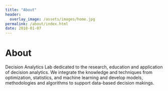 ```yaml
---
title: "About"
header:
  overlay_image: /assets/images/home.jpg
permalink: /about/index.html
date: 2018-01-07
---
```


# About

Decision Analytics Lab dedicated to the research, education and application of decision analytics. We integrate the knowledge and techniques from optimization, statistics, and machine learning and develop models, methodologies and algorithms to support data-based decision makings.
